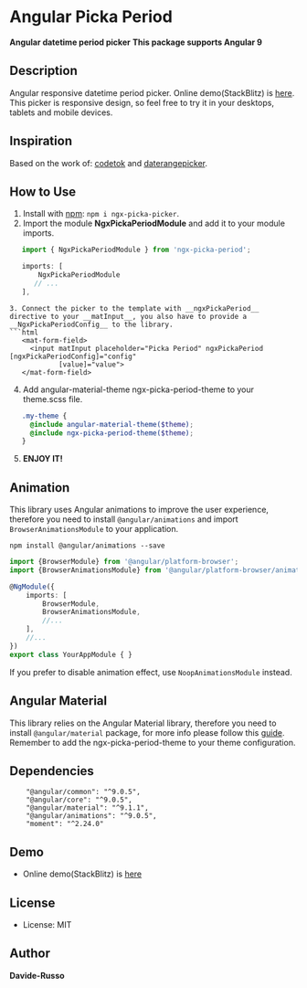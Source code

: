 Angular Picka Period
========================

**Angular datetime period picker**
**This package supports Angular 9**

Description
-------
Angular responsive datetime period picker. Online demo(StackBlitz) is [here](https://angular-picka-period.stackblitz.io/).
This picker is responsive design, so feel free to try it in your desktops, tablets and mobile devices.

Inspiration
-----------
Based on the work of: [codetok](https://github.com/codetok/angular-date-range-picker) and [daterangepicker](http://www.daterangepicker.com/).

How to Use
----------
 1. Install with [npm](https://www.npmjs.com): `npm i ngx-picka-picker`.
 2. Import the module __NgxPickaPeriodModule__ and add it to your module imports.
 ```typescript
    import { NgxPickaPeriodModule } from 'ngx-picka-period';

    imports: [
        NgxPickaPeriodModule
       // ...
    ],

 ```
 ```
 3. Connect the picker to the template with __ngxPickaPeriod__ directive to your __matInput__, you also have to provide a __NgxPickaPeriodConfig__ to the library.
 ```html
    <mat-form-field>
      <input matInput placeholder="Picka Period" ngxPickaPeriod [ngxPickaPeriodConfig]="config"
             [value]="value">
    </mat-form-field>
```
 4. Add angular-material-theme ngx-picka-period-theme to your theme.scss file.
 ```scss
    .my-theme {
      @include angular-material-theme($theme);
      @include ngx-picka-period-theme($theme);
    }
 ```
 5. __ENJOY IT!__
    

Animation
---------
This library uses Angular animations to improve the user experience, 
therefore you need to install `@angular/animations` and import `BrowserAnimationsModule` to your application. 
```
npm install @angular/animations --save
```
```typescript
import {BrowserModule} from '@angular/platform-browser';
import {BrowserAnimationsModule} from '@angular/platform-browser/animations';

@NgModule({
    imports: [
        BrowserModule,
        BrowserAnimationsModule,
        //...
    ],
    //...
})
export class YourAppModule { }
```
If you prefer to disable animation effect, use `NoopAnimationsModule` instead.

Angular Material
----------------
This library relies on the Angular Material library,
therefore you need to install `@angular/material` package, for more info please follow this [guide](https://material.angular.io/guide/getting-started).
Remember to add the ngx-picka-period-theme to your theme configuration.

Dependencies
------------
```
    "@angular/common": "^9.0.5",
    "@angular/core": "^9.0.5",
    "@angular/material": "^9.1.1",
    "@angular/animations": "^9.0.5",
    "moment": "^2.24.0"
```

Demo
----
- Online demo(StackBlitz) is [here](https://angular-picka-period.stackblitz.io)

License
-------
* License: MIT

Author
-------
**Davide-Russo**
